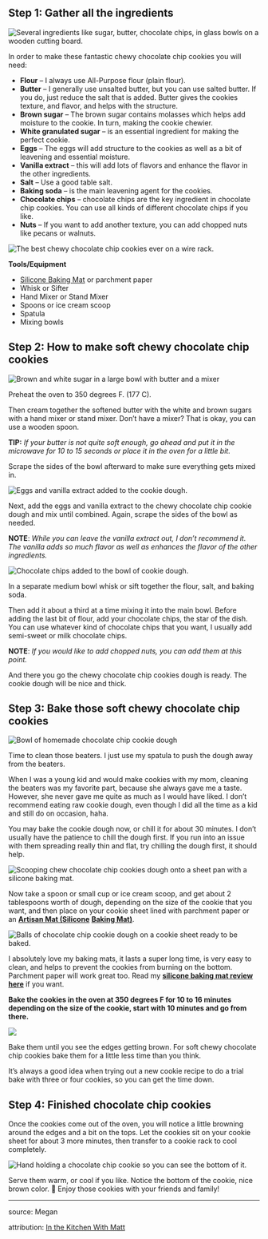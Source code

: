 ## Step 1: Gather all the ingredients

![Several ingredients like sugar, butter, chocolate chips, in glass bowls on a wooden cutting board.](https://www.inthekitchenwithmatt.com/wp-content/uploads/2022/06/ingredients-for-best-chocolate-chip-cookies.webp "Several ingredients like sugar, butter, chocolate chips, in glass bowls on a wooden cutting board.")

In order to make these fantastic chewy chocolate chip cookies you will need:

- **Flour** – I always use All-Purpose flour (plain flour).
- **Butter** – I generally use unsalted butter, but you can use salted butter. If you do, just reduce the salt that is added. Butter gives the cookies texture, and flavor, and helps with the structure.
- **Brown sugar** – The brown sugar contains molasses which helps add moisture to the cookie. In turn, making the cookie chewier.
- **White granulated sugar** – is an essential ingredient for making the perfect cookie.
- **Eggs** – The eggs will add structure to the cookies as well as a bit of leavening and essential moisture.
- **Vanilla extract** – this will add lots of flavors and enhance the flavor in the other ingredients.
- **Salt** – Use a good table salt.
- **Baking soda** – is the main leavening agent for the cookies.
- **Chocolate chips** – chocolate chips are the key ingredient in chocolate chip cookies. You can use all kinds of different chocolate chips if you like.
- **Nuts** – If you want to add another texture, you can add chopped nuts like pecans or walnuts.

![The best chewy chocolate chip cookies ever on a wire rack.](https://www.inthekitchenwithmatt.com/wp-content/uploads/2022/06/chocolate-chip-cookies-long.webp "The best chewy chocolate chip cookies ever on a wire rack.")

**Tools/Equipment**

- [Silicone Baking Mat](https://amzn.to/3tUGN7C) or parchment paper
- Whisk or Sifter
- Hand Mixer or Stand Mixer
- Spoons or ice cream scoop
- Spatula
- Mixing bowls

## Step 2: How to make soft chewy chocolate chip cookies

![Brown and white sugar in a large bowl with butter and a mixer](https://www.inthekitchenwithmatt.com/wp-content/uploads/2022/06/creaming-butter-and-the-sugar.webp "Brown and white sugar in a large bowl with butter and a mixer")

Preheat the oven to 350 degrees F. (177 C).

Then cream together the softened butter with the white and brown sugars with a hand mixer or stand mixer. Don’t have a mixer? That is okay, you can use a wooden spoon.

**TIP:** _If your butter is not quite soft enough, go ahead and put it in the microwave for 10 to 15 seconds or place it in the oven for a little bit._

Scrape the sides of the bowl afterward to make sure everything gets mixed in.

![Eggs and vanilla extract added to the cookie dough.](https://www.inthekitchenwithmatt.com/wp-content/uploads/2022/06/adding-the-eggs-and-vanilla-extract.webp "Eggs and vanilla extract added to the cookie dough.")

Next, add the eggs and vanilla extract to the chewy chocolate chip cookie dough and mix until combined. Again, scrape the sides of the bowl as needed.

**NOTE**: _While you can leave the vanilla extract out, I don’t recommend it. The vanilla adds so much flavor as well as enhances the flavor of the other ingredients._

![Chocolate chips added to the bowl of cookie dough.](https://www.inthekitchenwithmatt.com/wp-content/uploads/2022/06/chocolate-chips-added.webp "Chocolate chips added to the bowl of cookie dough.")

In a separate medium bowl whisk or sift together the flour, salt, and baking soda.

Then add it about a third at a time mixing it into the main bowl. Before adding the last bit of flour, add your chocolate chips, the star of the dish. You can use whatever kind of chocolate chips that you want, I usually add semi-sweet or milk chocolate chips.

**NOTE**: _If you would like to add chopped nuts, you can add them at this point._

And there you go the chewy chocolate chip cookies dough is ready. The cookie dough will be nice and thick.

## Step 3: Bake those soft chewy chocolate chip cookies

![Bowl of homemade chocolate chip cookie dough](https://www.inthekitchenwithmatt.com/wp-content/uploads/2022/06/finished-chocolate-chip-cookie-dough.webp "Bowl of homemade chocolate chip cookie dough")

Time to clean those beaters. I just use my spatula to push the dough away from the beaters.

When I was a young kid and would make cookies with my mom, cleaning the beaters was my favorite part, because she always gave me a taste. However, she never gave me quite as much as I would have liked. I don’t recommend eating raw cookie dough, even though I did all the time as a kid and still do on occasion, haha.

You may bake the cookie dough now, or chill it for about 30 minutes. I don’t usually have the patience to chill the dough first. If you run into an issue with them spreading really thin and flat, try chilling the dough first, it should help.

![Scooping chew chocolate chip cookies dough onto a sheet pan with a silicone baking mat.](https://www.inthekitchenwithmatt.com/wp-content/uploads/2022/06/scooping-dough-onto-cookie-sheet.webp "Scooping chew chocolate chip cookies dough onto a sheet pan with a silicone baking mat.")

Now take a spoon or small cup or ice cream scoop, and get about 2 tablespoons worth of dough, depending on the size of the cookie that you want, and then place on your cookie sheet lined with parchment paper or an [**Artisan Mat (**](http://amzn.to/2hKg1at)[**Silicone**](http://amzn.to/2hKg1at) [**Baking Mat)**](http://amzn.to/2hKg1at).

![Balls of chocolate chip cookie dough on a cookie sheet ready to be baked.](https://www.inthekitchenwithmatt.com/wp-content/uploads/2022/06/cookies-ready-to-be-baked.webp "Balls of chocolate chip cookie dough on a cookie sheet ready to be baked.")

I absolutely love my baking mats, it lasts a super long time, is very easy to clean, and helps to prevent the cookies from burning on the bottom. Parchment paper will work great too. Read my **[silicone baking mat review here](https://www.inthekitchenwithmatt.com/silicone-baking-mats-are-they-worth-it)** if you want.

**Bake the cookies in the oven at 350 degrees F for 10 to 16 minutes depending on the size of the cookie, start with 10 minutes and go from there.**

![](https://www.inthekitchenwithmatt.com/wp-content/uploads/2022/06/baked-cookies.webp)

Bake them until you see the edges getting brown. For soft chewy chocolate chip cookies bake them for a little less time than you think.

It’s always a good idea when trying out a new cookie recipe to do a trial bake with three or four cookies, so you can get the time down.

## Step 4: Finished chocolate chip cookies

Once the cookies come out of the oven, you will notice a little browning around the edges and a bit on the tops. Let the cookies sit on your cookie sheet for about 3 more minutes, then transfer to a cookie rack to cool completely.

![Hand holding a chocolate chip cookie so you can see the bottom of it.](https://www.inthekitchenwithmatt.com/wp-content/uploads/2022/06/bottom-of-the-cookies.webp "Hand holding a chocolate chip cookie so you can see the bottom of it.")

Serve them warm, or cool if you like. Notice the bottom of the cookie, nice brown color. 🙂 Enjoy those cookies with your friends and family!

---

source: Megan

attribution: [In the Kitchen With Matt](https://www.inthekitchenwithmatt.com/soft-chewy-chocolate-chip-cookies)

